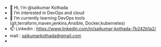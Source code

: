 - 👋 Hi, I’m @saikumar Kothada
- 👀 I’m interested in DevOps and cloud 
- 🌱 I’m currently learning DevOps tools (git,terraform,maven,jenkins,Ansible, Docker,kubernetes)
- 📫 Linkedin : https://www.linkedin.com/in/saikumar-kothada-7b242b1a2/
- mail : saikumarkothada@gmail.com
-  
<!---
saikumarKothada/saikumarKothada is a ✨ special ✨ repository because its `README.md` (this file) appears on your GitHub profile.
You can click the Preview link to take a look at your changes.
--->
